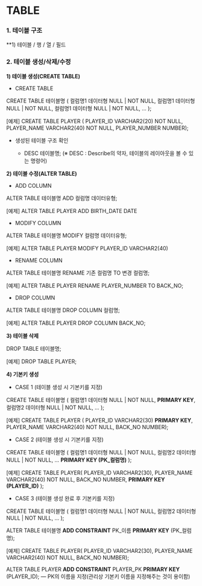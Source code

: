 # TABLE

### 1. 테이블 구조

  **1) 테이블 / 행 / 열 / 필드

### 2. 테이블 생성/삭제/수정

 **1) 테이블 생성(CREATE TABLE)**

- CREATE TABLE

CREATE TABLE 테이블명 (
컬럼명1 데이터형 NULL | NOT NULL,
컬럼명1 데이터형 NULL | NOT NULL,
컬럼명1 데이터형 NULL | NOT NULL,
...
);

[예제] CREATE TABLE PLAYER (
PLAYER_ID VARCHAR2(20) NOT NULL,
PLAYER_NAME VARCHAR2(40) NOT NULL,
PLAYER_NUMBER NUMBER);

- 생성된 테이블 구조 확인

    - DESC 테이블명;  (※ DESC : Describe의 약자, 테이블의 레이아웃을 볼 수 있는 명령어)

 **2) 테이블 수정(ALTER TABLE)**

- ADD COLUMN

ALTER TABLE 테이블명
ADD 컬럼명 데이터유형;

[예제] ALTER TABLE PLAYER
ADD BIRTH_DATE DATE

- MODIFY COLUMN

ALTER TABLE 테이블명
MODIFY 컬럼명 데이터유형;

[예제] ALTER TABLE PLAYER
MODIFY PLAYER_ID VARCHAR2(40)

- RENAME COLUMN

ALTER TABLE 테이블명
RENAME 기존 컬럼명 TO 변경 컬럼명;

[예제] ALTER TABLE PLAYER
RENAME PLAYER_NUMBER TO BACK_NO;

- DROP COLUMN

ALTER TABLE 테이블명
DROP COLUMN 컬럼명;

[예제] ALTER TABLE PLAYER
DROP COLUMN BACK_NO;

 **3) 테이블 삭제**

DROP TABLE 테이블명;

[예제] DROP TABLE PLAYER;

**4) 기본키 생성**

- CASE 1 (테이블 생성 시 기본키를 지정)

CREATE TABLE 테이블명 (
컬럼명1 데이터형 NULL | NOT NULL, **PRIMARY KEY**,
컬럼명2 데이터형 NULL | NOT NULL,
...
);

[예제] CREATE TABLE PLAYER (
PLAYER_ID VARCHAR2(30) **PRIMARY KEY**,
PLAYER_NAME VARCHAR2(40) NOT NULL,
BACK_NO NUMBER);

- CASE 2 (테이블 생성 시 기본키를 지정)

CREATE TABLE 테이블명 (
컬럼명1 데이터형 NULL | NOT NULL,
컬럼명2 데이터형 NULL | NOT NULL,
...
**PRIMARY KEY (PK_컬럼명)**
);

[예제] CREATE TABLE PLAYER(
PLAYER_ID VARCHAR2(30),
PLAYER_NAME VARCHAR2(40) NOT NULL,
BACK_NO NUMBER,
**PRIMARY KEY (PLAYER_ID)**
);

- CASE 3 (테이블 생성 완료 후 기본키를 지정)

CREATE TABLE 테이블명 (
컬럼명1 데이터형 NULL | NOT NULL,
컬럼명2 데이터형 NULL | NOT NULL,
...
);

ALTER TABLE 테이블명
**ADD CONSTRAINT** PK_이름 **PRIMARY KEY** (PK_컬럼명);

[예제] CREATE TABLE PLAYER(
PLAYER_ID VARCHAR2(30),
PLAYER_NAME VARCHAR2(40) NOT NULL,
BACK_NO NUMBER);

ALTER TABLE PLAYER
**ADD CONSTRAINT** PLAYER_PK **PRIMARY KEY** (PLAYER_ID);
— PK의 이름을 지정(관리상 기본키 이름을 지정해주는 것이 용이함)
